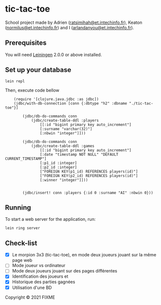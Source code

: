 # tic-tac-toe

School project made by Adrien (ratsimihah@et.intechinfo.fr),  Keaton (normilus@et.intechinfo.fr) and I (arlandanyou@et.intechinfo.fr).

## Prerequisites

You will need [Leiningen][] 2.0.0 or above installed.

[leiningen]: https://github.com/technomancy/leiningen

## Set up your database

    lein repl

Then, execute code bellow
```
    (require '[clojure.java.jdbc :as jdbc])
    (jdbc/with-db-connection [conn {:dbtype "h2" :dbname "./tic-tac-toe"}]

        (jdbc/db-do-commands conn
            (jdbc/create-table-ddl :players
                [[:id "bigint primary key auto_increment"]
                [:surname "varchar(32)"]
                [:nbwin "integer"]]))

        (jdbc/db-do-commands conn
            (jdbc/create-table-ddl :games
                [[:id "bigint primary key auto_increment"]
                [:date "timestamp NOT NULL" "DEFAULT CURRENT_TIMESTAMP"]
                [:p1_id :integer]
                [:p2_id :integer]
                ["FOREIGN KEY(p1_id) REFERENCES players(id)"]
                ["FOREIGN KEY(p2_id) REFERENCES players(id)"]
                [:winner "integer"]]))


        (jdbc/insert! conn :players {:id 0 :surname "AI" :nbwin 0}))
```

## Running

To start a web server for the application, run:

    lein ring server

## Check-list
- [x] Le morpion 3x3 (tic-tac-toe), en mode deux joueurs jouant sur la même page web
- [ ] Mode joueur vs ordinateur
- [ ] Mode deux joueurs jouant sur des pages différentes
- [x] Identification des joueurs et 
- [x] Historique des parties gagnées
- [x] Utilisation d'une BD

Copyright © 2021 FIXME
